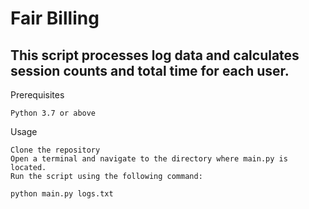 # Fair Billing

## This script processes log data and calculates session counts and total time for each user.
Prerequisites

    Python 3.7 or above

Usage

    Clone the repository
    Open a terminal and navigate to the directory where main.py is located.
    Run the script using the following command:
    
    python main.py logs.txt
    

